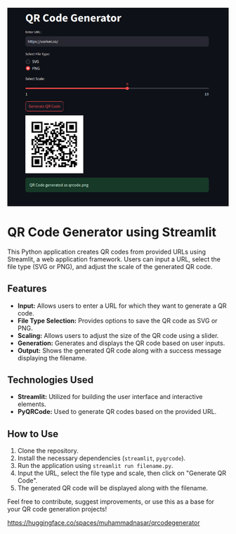 ![Alt text](qrcode.png)

# QR Code Generator using Streamlit

This Python application creates QR codes from provided URLs using Streamlit, a web application framework. Users can input a URL, select the file type (SVG or PNG), and adjust the scale of the generated QR code.

## Features
- **Input:** Allows users to enter a URL for which they want to generate a QR code.
- **File Type Selection:** Provides options to save the QR code as SVG or PNG.
- **Scaling:** Allows users to adjust the size of the QR code using a slider.
- **Generation:** Generates and displays the QR code based on user inputs.
- **Output:** Shows the generated QR code along with a success message displaying the filename.

## Technologies Used
- **Streamlit:** Utilized for building the user interface and interactive elements.
- **PyQRCode:** Used to generate QR codes based on the provided URL.

## How to Use
1. Clone the repository.
2. Install the necessary dependencies (`streamlit`, `pyqrcode`).
3. Run the application using `streamlit run filename.py`.
4. Input the URL, select the file type and scale, then click on "Generate QR Code".
5. The generated QR code will be displayed along with the filename.

Feel free to contribute, suggest improvements, or use this as a base for your QR code generation projects!



https://huggingface.co/spaces/muhammadnasar/qrcodegenerator
